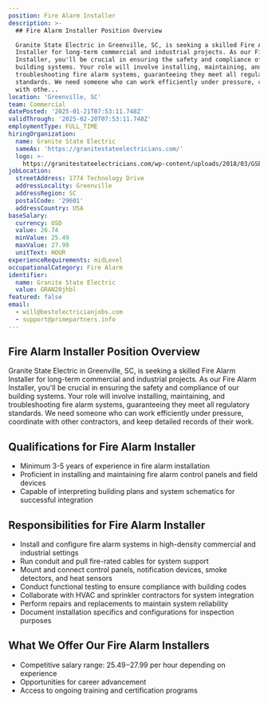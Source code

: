 ```yaml
---
position: Fire Alarm Installer
description: >-
  ## Fire Alarm Installer Position Overview

  Granite State Electric in Greenville, SC, is seeking a skilled Fire Alarm
  Installer for long-term commercial and industrial projects. As our Fire Alarm
  Installer, you'll be crucial in ensuring the safety and compliance of our
  building systems. Your role will involve installing, maintaining, and
  troubleshooting fire alarm systems, guaranteeing they meet all regulatory
  standards. We need someone who can work efficiently under pressure, coordinate
  with othe...
location: 'Greenville, SC'
team: Commercial
datePosted: '2025-01-21T07:53:11.748Z'
validThrough: '2025-02-20T07:53:11.748Z'
employmentType: FULL_TIME
hiringOrganization:
  name: Granite State Electric
  sameAs: 'https://granitestateelectricians.com/'
  logo: >-
    https://granitestateelectricians.com/wp-content/uploads/2018/03/GSE-2c-Logo-4.jpg
jobLocation:
  streetAddress: 1774 Technology Drive
  addressLocality: Greenville
  addressRegion: SC
  postalCode: '29601'
  addressCountry: USA
baseSalary:
  currency: USD
  value: 26.74
  minValue: 25.49
  maxValue: 27.99
  unitText: HOUR
experienceRequirements: midLevel
occupationalCategory: Fire Alarm
identifier:
  name: Granite State Electric
  value: GRAN20jhbl
featured: false
email:
  - will@bestelectricianjobs.com
  - support@primepartners.info
---
```




## Fire Alarm Installer Position Overview
Granite State Electric in Greenville, SC, is seeking a skilled Fire Alarm Installer for long-term commercial and industrial projects. As our Fire Alarm Installer, you'll be crucial in ensuring the safety and compliance of our building systems. Your role will involve installing, maintaining, and troubleshooting fire alarm systems, guaranteeing they meet all regulatory standards. We need someone who can work efficiently under pressure, coordinate with other contractors, and keep detailed records of their work.

## Qualifications for Fire Alarm Installer
- Minimum 3-5 years of experience in fire alarm installation
- Proficient in installing and maintaining fire alarm control panels and field devices
- Capable of interpreting building plans and system schematics for successful integration

## Responsibilities for Fire Alarm Installer
- Install and configure fire alarm systems in high-density commercial and industrial settings
- Run conduit and pull fire-rated cables for system support
- Mount and connect control panels, notification devices, smoke detectors, and heat sensors
- Conduct functional testing to ensure compliance with building codes
- Collaborate with HVAC and sprinkler contractors for system integration
- Perform repairs and replacements to maintain system reliability
- Document installation specifics and configurations for inspection purposes

## What We Offer Our Fire Alarm Installers
- Competitive salary range: $25.49-$27.99 per hour depending on experience
- Opportunities for career advancement
- Access to ongoing training and certification programs
